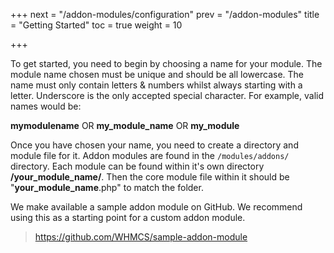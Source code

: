 +++
next = "/addon-modules/configuration"
prev = "/addon-modules"
title = "Getting Started"
toc = true
weight = 10

+++

To get started, you need to begin by choosing a name for your module.
The module name chosen must be unique and should be all lowercase.
The name must only contain letters & numbers whilst always starting with a letter.
Underscore is the only accepted special character.
For example, valid names would be: 
    
    
**mymodulename** OR **my_module_name** OR **my_module**
    

Once you have chosen your name, you need to create a directory and module file for it.
Addon modules are found in the `/modules/addons/` directory.
Each module can be found within it's own directory **/your_module_name/**.
Then the core module file within it should be "**your_module_name**.php" to match the folder. 

We make available a sample addon module on GitHub. We recommend using this as a starting point for a custom addon module.

> https://github.com/WHMCS/sample-addon-module
